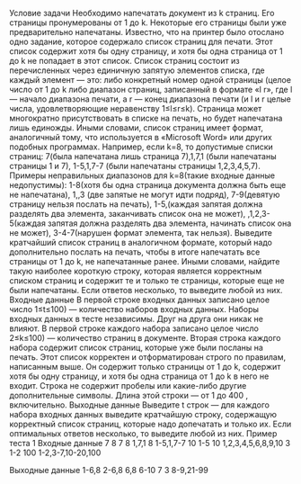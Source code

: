 Условие задачи
Необходимо напечатать документ из k страниц. Его страницы пронумерованы от 1 до k.
Некоторые его страницы были уже предварительно напечатаны. Известно, что на принтер было отослано одно задание, которое содержало список страниц для печати.
Этот список содержит хотя бы одну страницу, и хотя бы одна страница от 1 до k
не попадает в этот список. Список страниц состоит из перечисленных через единичную запятую элементов списка, где каждый элемент — это:
либо конкретный номер одной страницы (целое число от 
1 до k либо диапазон страниц, записанный в формате «l r», где 
l — начало диапазона печати, а 
r — конец диапазона печати (и l и r целые числа, удовлетворяющие неравенству 1≤l≤r≤k).
Страница может многократно присутствовать в списке на печать, но будет напечатана лишь единожды.
Иными словами, список страниц имеет формат, аналогичный тому, что используется в «Microsoft Word» или других подобных программах.
Например, если 
k=8, то допустимые списки страниц:
7(была напечатана лишь страница 7),1,7,1
(были напечатаны страницы 1 и 7),
1-5,1,7-7
(были напечатаны страницы 1,2,3,4,5,7).
Примеры неправильных диапазонов для 
k=8(такие входные данные недопустимы):
1-8(хотя бы одна страница документа должна быть еще не напечатана),
1,,3 (две запятые не могут идти подряд),
7-9(девятую страницу нельзя послать на печать),
1-5,(каждая запятая должна разделять два элемента, заканчивать список она не может),
,1,2,3-5(каждая запятая должна разделять два элемента, начинать список она не может),
3-4-7(нарушен формат элемента, так нельзя).
Выведите кратчайший список страниц в аналогичном формате, который надо дополнительно послать на печать, чтобы в итоге напечатать все страницы от 
1 до k, не напечатанные ранее.
Иными словами, найдите такую наиболее короткую строку, которая является корректным списком страниц и содержит те и только те страницы, которые еще не были напечатаны.
Если ответов несколько, то выведите любой из них.
Входные данные
В первой строке входных данных записано целое число 
1≤t≤100) — количество наборов входных данных.
Наборы входных данных в тесте независимы. Друг на друга они никак не влияют.
В первой строке каждого набора записано целое число 
2≤k≤100) — количество страниц в документе.
Вторая строка каждого набора содержит список страниц, которые уже были посланы на печать. Этот список корректен и отформатирован строго по правилам, написанным выше. Он содержит только страницы от 
1 до k, содержит хотя бы одну страницу, и хотя бы одна страница от 
1 до k
в него не входит. Строка не содержит пробелы или какие-либо другие дополнительные символы. 
Длина этой строки — от 1 до 400
, включительно. 
Выходные данные
Выведите t строк — для каждого набора входных данных выведите кратчайшую строку, содержащую корректный список страниц, которые надо допечатать и только их. Если оптимальных ответов несколько, то выведите любой из них.
Пример теста 1
Входные данные
7
8
7
8
1,7,1
8
1-5,1,7-7
10
1-5
10
1,2,3,4,5,6,8,9,10
3
1-2
100
1-2,3-7,10-20,100

Выходные данные
1-6,8
2-6,8
6,8
6-10
7
3
8-9,21-99
